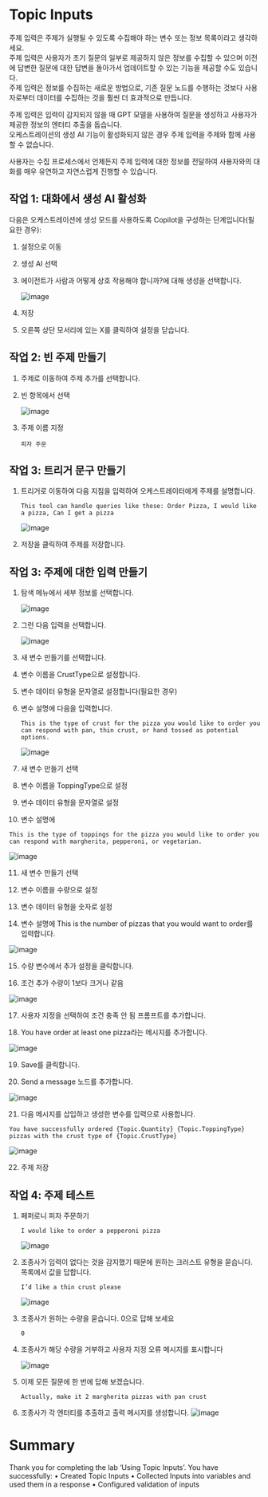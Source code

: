 # Topic Inputs

주제 입력은 주제가 실행될 수 있도록 수집해야 하는 변수 또는 정보 목록이라고 생각하세요.</br> 
주제 입력은 사용자가 초기 질문의 일부로 제공하지 않은 정보를 수집할 수 있으며 이전에 답변한 질문에 대한 답변을 돌아가서 업데이트할 수 있는 기능을 제공할 수도 있습니다.</br>
주제 입력은 정보를 수집하는 새로운 방법으로, 기존 질문 노드를 수행하는 것보다 사용자로부터 데이터를 수집하는 것을 훨씬 더 효과적으로 만듭니다.

주제 입력은 입력이 감지되지 않을 때 GPT 모델을 사용하여 질문을 생성하고 사용자가 제공한 정보의 엔터티 추출을 돕습니다.</br>
오케스트레이션의 생성 AI 기능이 활성화되지 않은 경우 주제 입력을 주제와 함께 사용할 수 없습니다.

사용자는 수집 프로세스에서 언제든지 주제 입력에 대한 정보를 전달하여 사용자와의 대화를 매우 유연하고 자연스럽게 진행할 수 있습니다.


## 작업 1: 대화에서 생성 AI 활성화

다음은 오케스트레이션에 생성 모드를 사용하도록 Copilot을 구성하는 단계입니다(필요한 경우):

1. 설정으로 이동

2. 생성 AI 선택

3. 에이전트가 사람과 어떻게 상호 작용해야 합니까?에 대해 생성을 선택합니다.

   ![image](https://github.com/user-attachments/assets/0f3a8c2a-9bcb-4e70-bfdf-c8ee006784c3)

4. 저장

5. 오른쪽 상단 모서리에 있는 X를 클릭하여 설정을 닫습니다.

## 작업 2: 빈 주제 만들기

1. 주제로 이동하여 주제 추가를 선택합니다.

2. 빈 항목에서 선택

   ![image](https://github.com/user-attachments/assets/94c36154-4d60-4b94-866e-ec05f9c2179b)

3. 주제 이름 지정

   ```
   피자 주문
   ```

## 작업 3: 트리거 문구 만들기

1. 트리거로 이동하여 다음 지침을 입력하여 오케스트레이터에게 주제를 설명합니다.

   ```
   This tool can handle queries like these: Order Pizza, I would like a pizza, Can I get a pizza
   ```

   ![image](https://github.com/user-attachments/assets/d39687bc-00dd-4ac0-9d3c-75af0e3ba6dc)

   
2. 저장을 클릭하여 주제를 저장합니다.

## 작업 3: 주제에 대한 입력 만들기

1. 탐색 메뉴에서 세부 정보를 선택합니다.

   ![image](https://github.com/user-attachments/assets/a03a2514-8809-4b15-a3df-2476b2cd50a8)

2. 그런 다음 입력을 선택합니다.

   ![image](https://github.com/user-attachments/assets/8be1daff-00c4-476d-8f1c-055486e2b419)

3. 새 변수 만들기를 선택합니다.

4. 변수 이름을
CrustType으로 설정합니다.

5. 변수 데이터 유형을 문자열로 설정합니다(필요한 경우)

6. 변수 설명에 다음을 입력합니다.

   ```
   This is the type of crust for the pizza you would like to order you can respond with pan, thin crust, or hand tossed as potential options.
   ```
   ![image](https://github.com/user-attachments/assets/82ce88e6-1e5b-43e4-aa64-ec2760c08e1c)

7. 새 변수 만들기 선택

8. 변수 이름을 ToppingType으로 설정

9. 변수 데이터 유형을 문자열로 설정

10. 변수 설명에

   ```
   This is the type of toppings for the pizza you would like to order you can respond with margherita, pepperoni, or vegetarian.
   ```

   ![image](https://github.com/user-attachments/assets/92bdecb2-dd57-41b8-8da4-ce0c3fddbaff)

11. 새 변수 만들기 선택

12. 변수 이름을 수량으로 설정

13. 변수 데이터 유형을 숫자로 설정

14. 변수 설명에 This is the number of pizzas that you would want to order를 입력합니다.

   ![image](https://github.com/user-attachments/assets/6ff5c62f-e803-455b-87a4-f06d66097329)

15. 수량 변수에서 추가 설정을 클릭합니다.

16. 조건 추가 수량이 1보다 크거나 같음

   ![image](https://github.com/user-attachments/assets/9cb067e9-9d93-4383-8a8a-209c8f98f833)


17. 사용자 지정을 선택하여 조건 충족 안 됨 프롬프트를 추가합니다.


18. You have order at least one pizza라는 메시지를 추가합니다.

   ![image](https://github.com/user-attachments/assets/2d9d44b8-aef3-493c-b01f-d8fd423202f9)

19. Save를 클릭합니다.

20. Send a message 노드를 추가합니다.

   ![image](https://github.com/user-attachments/assets/ffe5468f-957d-42cd-9b5d-dca358c58770)

21. 다음 메시지를 삽입하고 생성한 변수를 입력으로 사용합니다.

   ```
   You have successfully ordered {Topic.Quantity} {Topic.ToppingType} pizzas with the crust type of {Topic.CrustType}
   ````

   ![image](https://github.com/user-attachments/assets/411c1504-61de-4891-a80f-77196924f62f)

22. 주제 저장

## 작업 4: 주제 테스트

1. 페퍼로니 피자 주문하기

   ```
   I would like to order a pepperoni pizza
   ```
   ![image](https://github.com/user-attachments/assets/25d4b64a-a158-46d5-8ad4-5598d46d95eb)



2. 조종사가 입력이 없다는 것을 감지했기 때문에 원하는 크러스트 유형을 묻습니다. 목록에서 값을 답합니다.

   ```
   I’d like a thin crust please
   ```
   
   ![image](https://github.com/user-attachments/assets/41ed65ee-c69f-470f-83db-c6ce4f4d97c2)

3. 조종사가 원하는 수량을 묻습니다. 0으로 답해 보세요

   ```
   0
   ```

4. 조종사가 해당 수량을 거부하고 사용자 지정 오류 메시지를 표시합니다

   ![image](https://github.com/user-attachments/assets/abe8259f-8355-4426-b372-89fcf9b22f3b)

5. 이제 모든 질문에 한 번에 답해 보겠습니다.
   
   ```
   Actually, make it 2 margherita pizzas with pan crust
   ```

6. 조종사가 각 엔터티를 추출하고 출력 메시지를 생성합니다.
   ![image](https://github.com/user-attachments/assets/ba286a37-6525-498f-a609-e939b928bf00)


# Summary
Thank you for completing the lab ‘Using Topic Inputs’. You have successfully:
•	Created Topic Inputs
•	Collected Inputs into variables and used them in a response
•	Configured validation of inputs

